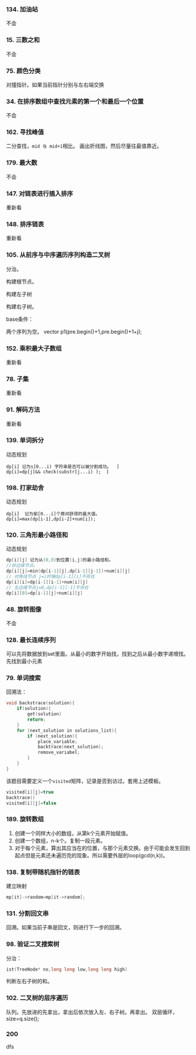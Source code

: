 ### 134. 加油站

不会



### 15. 三数之和

不会



### 75. 颜色分类

对撞指针。如果当前指针分别与左右端交换



### 34. 在排序数组中查找元素的第一个和最后一个位置

不会



### 162. 寻找峰值

二分查找，`mid 与 mid+1`相比。
画出折线图，然后尽量往最值靠近。

### 179. 最大数

不会

### 147. 对链表进行插入排序

重新看

### 148. 排序链表

重新看




### 105. 从前序与中序遍历序列构造二叉树

分治。

构建根节点。

构建左子树

构建右子树。

base条件：

两个序列为空。
 vector<int> p1(pre.begin()+1,pre.begin()+1+j);

### 152. 乘积最大子数组

重新看

### 78. 子集

重新看









### 91. 解码方法

重新看

### 139. 单词拆分

动态规划

```
dp[i] 记为s[0...i) 字符串是否可以被分割成功。  ]
dp[i]=dp[j]&& check(substr[j...i) );  ]
```

### 198. 打家劫舍

动态规划

```
dp[i]  记为偷[0...i]个房间获得的最大值。
dp[i]=max(dp[i-1],dp[i-2]+num[i]);
```





### 120. 三角形最小路径和

动态规划

```c++
dp[i][j] 记为从(0,0)到位置(i,j)的最小路径和。
//非边缘节点。
dp[i][j]=min(dp[i-1][j],dp[i-1][j-1])+num[i][j]
// 对角线节点 j=i时候dp[i-1][i]不存在
dp[i][i]=dp[i-1][i-1]+num[i][j]
// 左边缘节点j=0,dp[i-1][-1]不存在
dp[i][0]=dp[i-1][j]+num[i][j]
```



### 48. 旋转图像

不会



### 128. 最长连续序列

可以先将数据放到set里面。从最小的数字开始找，找到之后从最小数字递增找。
先找到最小元素
### 79. 单词搜索

回溯法：

```c++
void backstrace(solution){
    if(solution){
        get(solution)
        return;
    }
    for (next_solution in solutions_list){
        if (next_solution){
            place_variable;
            backtrace(next_solution);
            remove_variabel;
        }
    }
}
```

该题目需要定义一个`visited`矩阵，记录是否到访过。套用上述模板。

```c++
visited[i][j]=true
backtrace()
visited[i][j]=false
```

### 189. 旋转数组

1. 创建一个同样大小的数组，从第k个元素开始赋值。
2. 创建一个数组，n-k个。复制一段元素。
3. 对于每个元素，算出其应当在的位置，与那个元素交换。由于可能会发生回到起点但是元素还未遍历完的现象。所以需要外层的loop(gcd(n,k))。






### 138. 复制带随机指针的链表

建立映射

```c
mp[it]->random=mp[it->random];
```





### 131. 分割回文串

回溯。如果当前子串是回文，则进行下一步的回溯。

### 98. 验证二叉搜索树

分治：

```c
ist(TreeNode* no,long long low,long long high)
```

判断左右子树的和。

### 102. 二叉树的层序遍历

队列。先放进的先拿出，拿出后依次放入左、右子树。再拿出。
双层循环，size=q.size();

### 200
dfs
